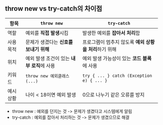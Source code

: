 ## throw new vs try-catch의 차이점
| 항목           | `throw new`                             | `try-catch`                                      |
|----------------|------------------------------------------|--------------------------------------------------|
| 역할           | 예외를 **직접 발생**시킴                | 발생한 예외를 **잡아서 처리**함                  |
| 사용 목적      | 문제가 생겼다는 **신호를 보내기 위해**  | 프로그램이 멈추지 않도록 **예외 상황을 처리**하기 위해 |
| 위치           | 예외 발생 조건이 있는 **내부 로직**에 사용 | 예외 발생 가능성이 있는 **코드 블록**에 사용      |
| 키워드         | `throw new 예외클래스(...)`              | `try { ... } catch (Exception e) { ... }`       |
| 예시 상황      | 나이 < 18이면 예외 발생                   | 0으로 나누기 같은 오류를 방지                   |

- throw new : 예외를 던지는 것 -> 문제가 생겼다고 시스템에게 알림
- try-catch : 예외를 잡아서 처리하는 것 -> 문제가 생겼으므로 해결